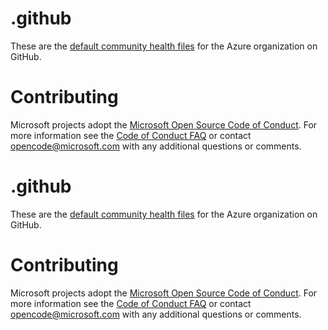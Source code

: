 # .github

These are the [default community health files](https://help.github.com/en/articles/creating-a-default-community-health-file-for-your-organization) for the Azure organization on GitHub.

# Contributing

Microsoft projects adopt the [Microsoft Open Source Code of Conduct](https://opensource.microsoft.com/codeofconduct/). For more information see the [Code of Conduct FAQ](https://opensource.microsoft.com/codeofconduct/faq/) or contact [opencode@microsoft.com](mailto:opencode@microsoft.com) with any additional questions or comments.


# .github

These are the [default community health files](https://help.github.com/en/articles/creating-a-default-community-health-file-for-your-organization) for the Azure organization on GitHub.

# Contributing

Microsoft projects adopt the [Microsoft Open Source Code of Conduct](https://opensource.microsoft.com/codeofconduct/). For more information see the [Code of Conduct FAQ](https://opensource.microsoft.com/codeofconduct/faq/) or contact [opencode@microsoft.com](mailto:opencode@microsoft.com) with any additional questions or comments.
